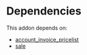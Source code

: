 # Dependencies

This addon depends on:

- [account_invoice_pricelist](https://github.com/bringout/oca-financial)
- [sale](https://github.com/bringout/oca-ocb-sale/tree/9c47621e05c4317db98aaea61473df9add3d66b6/odoo-bringout-oca-ocb-sale)
